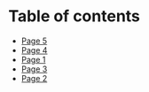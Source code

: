 # Table of contents

* [Page 5](README.md)
* [Page 4](page-4.md)
* [Page 1](<README (1).md>)
* [Page 3](page-3.md)
* [Page 2](page-2.md)
